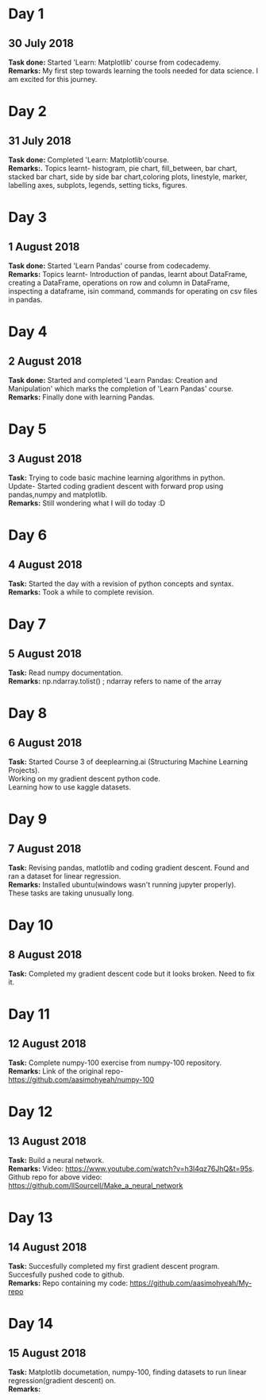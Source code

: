 # Day 1
## 30 July 2018

**Task done:** Started 'Learn: Matplotlib' course from codecademy.  
**Remarks:** My first step towards learning the tools needed for data science. I am excited for this journey.  

# Day 2
## 31 July 2018

**Task done:** Completed 'Learn: Matplotlib'course.  
**Remarks:.** Topics learnt- histogram, pie chart, fill_between, bar chart, stacked bar chart, side by side bar chart,coloring plots, linestyle, marker, labelling axes, subplots, legends, setting ticks, figures.  

# Day 3
## 1 August 2018

**Task done:** Started 'Learn Pandas' course from codecademy.  
**Remarks:** Topics learnt- Introduction of pandas, learnt about DataFrame, creating a DataFrame, operations on row and column in DataFrame, inspecting a dataframe, isin command, commands for operating on csv files in pandas.  

# Day 4
## 2 August 2018

**Task done:** Started and completed 'Learn Pandas: Creation and Manipulation' which marks the completion of 'Learn Pandas' course.  
**Remarks:** Finally done with learning Pandas.  

# Day 5
## 3 August 2018

**Task:** Trying to code basic machine learning algorithms in python.  
Update- Started coding gradient descent with forward prop using pandas,numpy and matplotlib.  
**Remarks:** Still wondering what I will do today :D  

# Day 6
## 4 August 2018

**Task:** Started the day with a revision of python concepts and syntax.  
**Remarks:** Took a while to complete revision.

# Day 7
## 5 August 2018

**Task:** Read numpy documentation.  
**Remarks:** np.ndarray.tolist() ; ndarray refers to name of the array  

# Day 8
## 6 August 2018

**Task:** Started Course 3 of deeplearning.ai (Structuring Machine Learning Projects).  
Working on my gradient descent python code.  
Learning how to use kaggle datasets.  

# Day 9
## 7 August 2018

**Task:** Revising pandas, matlotlib and coding gradient descent. Found and ran a dataset for linear regression.  
**Remarks:** Installed ubuntu(windows wasn't running jupyter properly).  
These tasks are taking unusually long.  

# Day 10
## 8 August 2018

**Task:** Completed my gradient descent code but it looks broken. Need to fix it.

# Day 11
## 12 August 2018

**Task:** Complete numpy-100 exercise from numpy-100 repository.  
**Remarks:** Link of the original repo- https://github.com/aasimohyeah/numpy-100

# Day 12
## 13 August 2018

**Task:** Build a neural network.  
**Remarks:** Video: https://www.youtube.com/watch?v=h3l4qz76JhQ&t=95s.  
Github repo for above video: https://github.com/llSourcell/Make_a_neural_network

# Day 13
## 14 August 2018

**Task:** Succesfully completed my first gradient descent program. Succesfully pushed code to github.  
**Remarks:** Repo containing my code: https://github.com/aasimohyeah/My-repo

# Day 14
## 15 August 2018

**Task:** Matplotlib documetation, numpy-100, finding datasets to run linear regression(gradient descent) on.  
**Remarks:**
